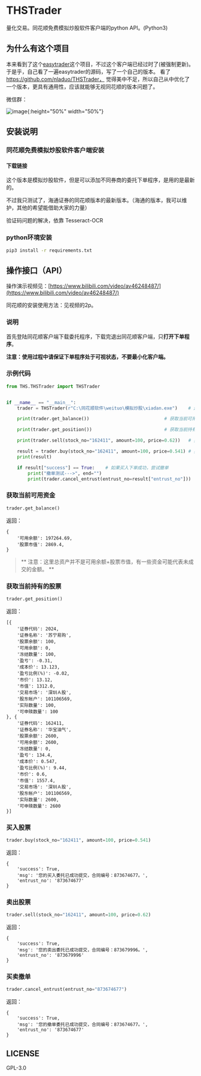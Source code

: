# THSTrader
量化交易。同花顺免费模拟炒股软件客户端的python API。(Python3)

## 为什么有这个项目
本来看到了这个[easytrader](https://github.com/shidenggui/easytrader)这个项目，不过这个客户端已经过时了(被强制更新)。于是乎，自己看了一遍easytrader的源码，写了一个自己的版本。
看了 https://github.com/nladuo/THSTrader，
觉得美中不足，所以自己从中优化了一个版本，更具有通用性，应该就能够无视同花顺的版本问题了。

微信群：


![image](../image.png){:height="50%" width="50%"}

## 安装说明
### 同花顺免费模拟炒股软件客户端安装
#### 下载链接
这个版本是模拟炒股软件，但是可以添加不同券商的委托下单程序，是用的是最新的。

不过我只测试了，海通证券的同花顺版本的最新版本。（海通的版本，我可以维护，其他的希望能借助大家的力量）

验证码问题的解决，依靠 Tesseract-OCR


### python环境安装
``` bash
pip3 install -r requirements.txt
```

## 操作接口（API）
操作演示视频见：[https://www.bilibili.com/video/av46248487/](https://www.bilibili.com/video/av46248487/)

同花顺的安装使用方法：见视频的2p。

### 说明
首先登陆同花顺客户端下载委托程序，下载完退出同花顺客户端，只**打开下单程序**。

**注意：使用过程中请保证下单程序处于可视状态，不要最小化客户端。**

### 示例代码
``` python
from THS.THSTrader import THSTrader


if __name__ == "__main__":
    trader = THSTrader(r"C:\同花顺软件\weituo\模拟炒股\xiadan.exe")    # 连接客户端

    print(trader.get_balance())                            # 获取当前可用资金

    print(trader.get_position())                           # 获取当前持有的股票

    print(trader.sell(stock_no="162411", amount=100, price=0.62))   # 卖出股票

    result = trader.buy(stock_no="162411", amount=100, price=0.541) # 买入股票
    print(result)

    if result["success"] == True:	 # 如果买入下单成功，尝试撤单
        print("撤单测试--->", end="")
        print(trader.cancel_entrust(entrust_no=result["entrust_no"]))
```

### 获取当前可用资金
``` python
trader.get_balance()
```
返回：
```
{
	'可用余额': 197264.69,
	'股票市值': 2869.4,
}
```
> ** 注意：这里总资产并不是可用余额+股票市值，有一些资金可能代表未成交的金额。 **
### 获取当前持有的股票
``` python
trader.get_position()
```
返回：
```
[{
	'证券代码': 2024,
	'证券名称': '苏宁易购',
	'股票余额': 100,
	'可用余额': 0,
	'冻结数量': 100,
	'盈亏': -0.31,
	'成本价': 13.123,
	'盈亏比例(%)': -0.02,
	'市价': 13.12,
	'市值': 1312.0,
	'交易市场': '深圳Ａ股',
	'股东帐户': 101106569,
	'实际数量': 100,
	'可申赎数量': 100
}, {
	'证券代码': 162411,
	'证券名称': '华宝油气',
	'股票余额': 2600,
	'可用余额': 2600,
	'冻结数量': 0,
	'盈亏': 134.4,
	'成本价': 0.547,
	'盈亏比例(%)': 9.44,
	'市价': 0.6,
	'市值': 1557.4,
	'交易市场': '深圳Ａ股',
	'股东帐户': 101106569,
	'实际数量': 2600,
	'可申赎数量': 2600
}]
```

### 买入股票
``` python
trader.buy(stock_no="162411", amount=100, price=0.541)
```
返回：
```
{
	'success': True,
	'msg': '您的买入委托已成功提交，合同编号：873674677。',
	'entrust_no': '873674677'
}
```

### 卖出股票
``` python
trader.sell(stock_no="162411", amount=100, price=0.62)
```
返回：
```
{
	'success': True,
	'msg': '您的卖出委托已成功提交，合同编号：873679996。',
	'entrust_no': '873679996'
}
```


### 买卖撤单
``` python
trader.cancel_entrust(entrust_no="873674677")
```
返回：
```
{
	'success': True,
	'msg': '您的撤单委托已成功提交，合同编号：873674677。',
	'entrust_no': '873674677'
}
```

## LICENSE
GPL-3.0
